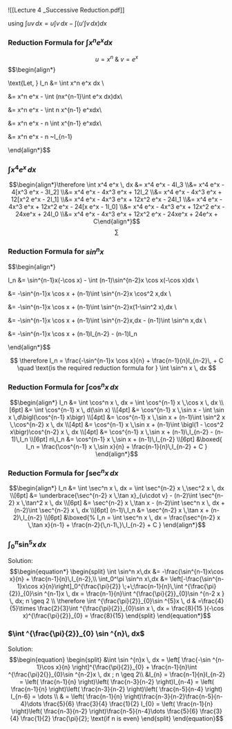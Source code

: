 


![[Lecture 4 _Successive Reduction.pdf]]


 
using $\int uv \, dx = u \int v \, dx - \int \left( u' \int v \, dx \right) dx$
### Reduction Formula for $\int x^n e^x dx$
  

$$u = x^n ~\& ~ v = e^x$$
$$\begin{align*}

\text{Let, } I_n &= \int x^n e^x dx \\


&= x^n e^x - \int (nx^{n-1}\int e^x dx)dx\\

&= x^n e^x - \int n x^{n-1} e^xdx\\

&= x^n e^x - n \int x^{n-1} e^xdx\\

&= x^n e^x - n ~I_{n-1}

\end{align*}$$


### $\int x^4 e^x \, dx$


$$\begin{align*}\therefore \int x^4 e^x \, dx &= x^4 e^x - 4I_3 \\&= x^4 e^x - 4[x^3 e^x - 3I_2] \\&= x^4 e^x - 4x^3 e^x + 12I_2 \\&= x^4 e^x - 4x^3 e^x + 12[x^2 e^x - 2I_1] \\&= x^4 e^x - 4x^3 e^x + 12x^2 e^x - 24I_1 \\&= x^4 e^x - 4x^3 e^x + 12x^2 e^x - 24[x e^x - 1I_0] \\&= x^4 e^x - 4x^3 e^x + 12x^2 e^x - 24xe^x + 24I_0 \\&= x^4 e^x - 4x^3 e^x + 12x^2 e^x - 24xe^x + 24e^x + C\end{align*}$$
$$\sum{}{}$$
### Reduction Formula for $sin ^nx​$

$$\begin{align*}

I_n &= \sin^{n-1}x(-\cos x) - \int (n-1)\sin^{n-2}x \cos x(-\cos x)dx \\

&= -\sin^{n-1}x \cos x + (n-1)\int \sin^{n-2}x \cos^2 x\,dx \\

&= -\sin^{n-1}x \cos x + (n-1)\int \sin^{n-2}x(1-\sin^2 x)\,dx \\

&= -\sin^{n-1}x \cos x + (n-1)\int \sin^{n-2}x\,dx - (n-1)\int \sin^n x\,dx \\

&= -\sin^{n-1}x \cos x + (n-1)I_{n-2} - (n-1)I_n

\end{align*}$$


$$ \therefore I_n = \frac{-\sin^{n-1}x \cos x}{n} + \frac{n-1}{n}I_{n-2}\,  + C \quad \text{is the required reduction formula for } \int \sin^n x \, dx $$
### Reduction Formula for $\int \cos^n x \, dx$
$$\begin{align*}
I_n &= \int \cos^n x \, dx 
     = \int \cos^{n-1} x \,\cos x \, dx \\[6pt]
    &= \int \cos^{n-1} x \, d(\sin x) \\[4pt]
    &= \cos^{n-1} x \,\sin x
       - \int \sin x \,d\bigl(\cos^{n-1} x\bigr) \\[4pt]
    &= \cos^{n-1} x \,\sin x
       + (n-1)\int \sin^2 x \,\cos^{n-2} x \, dx \\[4pt]
    &= \cos^{n-1} x \,\sin x
       + (n-1)\int \bigl(1 - \cos^2 x\bigr)\cos^{n-2} x \, dx \\[4pt]
    &= \cos^{n-1} x \,\sin x
       + (n-1)\,I_{n-2}
       - (n-1)\,I_n \\[6pt]
n\,I_n &= \cos^{n-1} x \,\sin x
         + (n-1)\,I_{n-2} \\[6pt]
&\boxed{
I_n = \frac{\cos^{n-1} x \,\sin x}{n}
      + \frac{n-1}{n}\,I_{n-2}
      + C
}
\end{align*}$$
### Reduction Formula for $\int \sec^n x \, dx$

$$\begin{align*}
I_n &= \int \sec^n x \, dx 
     = \int \sec^{n-2} x \,\sec^2 x \, dx \\[6pt]
    &= \underbrace{\sec^{n-2} x \,\tan x}_{u\cdot v}
       - (n-2)\int \sec^{n-2} x \,\tan^2 x \, dx \\[6pt]
    &= \sec^{n-2} x \,\tan x 
       - (n-2)\int \sec^n x \, dx 
       + (n-2)\int \sec^{n-2} x \, dx \\[6pt]
(n-1)\,I_n &= \sec^{n-2} x \,\tan x 
             + (n-2)\,I_{n-2} \\[6pt]
&\boxed{%
I_n = \int \sec^n x \, dx
    = \frac{\sec^{n-2} x \,\tan x}{n-1}
      + \frac{n-2}{\,n-1\,}\,I_{n-2}
      + C
}
\end{align*}$$


### $\int^{\pi}_{0}\sin ^{5}x\,dx$  

Solution:
$$\begin{equation*}
\begin{split}
  \int \sin^n x\,dx
    &= -\frac{\sin^{n-1}x\cos x}{n}
       + \frac{n-1}{n}\,I_{n-2},\\
  \int_0^\pi \sin^n x\,dx
    &= \left[-\frac{\sin^{n-1}x\cos x}{n}\right]_0^{\frac{\pi}{2}}
    \;+\;\frac{n-1}{n}\,\int ^{\frac{\pi}{2}}_{0}\sin ^{n-1}x \, dx = \frac{n-1}{n}\int ^{\frac{\pi}{2}}_{0}\sin ^{n-2 x } \, dx; n \geq 2 \\
\therefore \int ^{\frac{\pi}{2}}_{0}\sin ^{5}x \, d & =\frac{4}{5}\times \frac{2}{3}\int ^{\frac{\pi}{2}}_{0}\sin x  \, dx = \frac{8}{15 }(-\cos x)^{\frac{\pi}{2}}_{0} = \frac{8}{15}
\end{split}
\end{equation*}$$

### $\int ^{\frac{\pi}{2}}_{0} \sin ^{n}\, dx$

Solution: 
$$\begin{equation}
\begin{split}
&\int \sin ^{n}x \, dx = \left[ \frac{-\sin ^{n-1}\cos x}{n} \right]^{\frac{\pi}{2}}_{0} + \frac{n-1}{n}\int ^{\frac{\pi}2{}}_{0}\sin ^{n-2}x \, dx ; n \geq 2\\
&I_{n} = \frac{n-1}{n}I_{n-2} = \left( \frac{n-1}{n} \right)\left( \frac{n-3}{n-2} \right)I_{n-4} = \left( \frac{n-1}{n} \right)\left( \frac{n-3}{n-2} \right)\left( \frac{n-5}{n-4} \right) I_{n-6} = \dots \\
& = \left( \frac{n-1}{n} \right)\frac{n-3}{n-2}\frac{n-5}{n-4}\dots \frac{5}{6} \frac{3}{4} \frac{1}{2} I_{0}
 = \left( \frac{n-1}{n} \right)\left( \frac{n-3}{n-2} \right)\frac{n-5}{n-4}\dots \frac{5}{6} \frac{3}{4} \frac{1}{2} \frac{\pi}{2}; \text{if n is even}
\end{split}
\end{equation}$$



